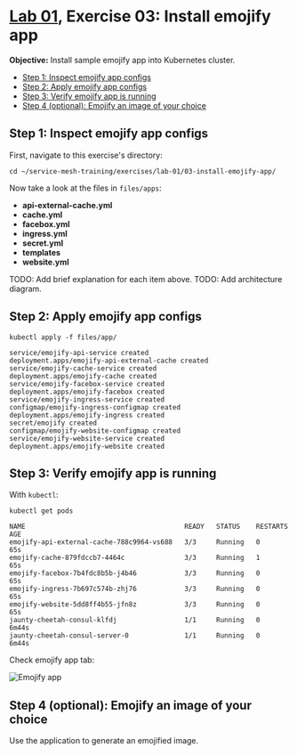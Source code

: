 # [Lab 01](../index.md), Exercise 03: Install emojify app

**Objective:** Install sample emojify app into Kubernetes cluster.

* [Step 1: Inspect emojify app configs](#step-1-inspect-emojify-app-configs)
* [Step 2: Apply emojify app configs](#step-2-apply-emojify-app-configs)
* [Step 3: Verify emojify app is running](#step-3-verify-emojify-app-is-running)
* [Step 4 (optional): Emojify an image of your choice](#step-4-optional-emojify-an-image-of-your-choice)

## Step 1: Inspect emojify app configs

First, navigate to this exercise's directory:

```
cd ~/service-mesh-training/exercises/lab-01/03-install-emojify-app/
```

Now take a look at the files in `files/apps`:

* **api-external-cache.yml**
* **cache.yml**
* **facebox.yml**
* **ingress.yml**
* **secret.yml**
* **templates**
* **website.yml**

TODO: Add brief explanation for each item above.
TODO: Add architecture diagram.

## Step 2: Apply emojify app configs

```
kubectl apply -f files/app/

service/emojify-api-service created
deployment.apps/emojify-api-external-cache created
service/emojify-cache-service created
deployment.apps/emojify-cache created
service/emojify-facebox-service created
deployment.apps/emojify-facebox created
service/emojify-ingress-service created
configmap/emojify-ingress-configmap created
deployment.apps/emojify-ingress created
secret/emojify created
configmap/emojify-website-configmap created
service/emojify-website-service created
deployment.apps/emojify-website created
```

## Step 3: Verify emojify app is running

With `kubectl`:

```
kubectl get pods

NAME                                        READY   STATUS    RESTARTS   AGE
emojify-api-external-cache-788c9964-vs688   3/3     Running   0          65s
emojify-cache-879fdccb7-4464c               3/3     Running   1          65s
emojify-facebox-7b4fdc8b5b-j4b46            3/3     Running   0          65s
emojify-ingress-7b697c574b-zhj76            3/3     Running   0          65s
emojify-website-5dd8ff4b55-jfn8z            3/3     Running   0          65s
jaunty-cheetah-consul-klfdj                 1/1     Running   0          6m44s
jaunty-cheetah-consul-server-0              1/1     Running   0          6m44s
```

Check emojify app tab:

![Emojify app](/service-mesh-training/exercises/images/lab01-emojify-app.png "Emojify app")

## Step 4 (optional): Emojify an image of your choice

Use the application to generate an emojified image.
